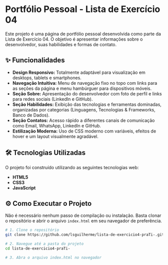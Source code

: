 # Portfólio Pessoal - Lista de Exercício 04

Este projeto é uma página de portfólio pessoal desenvolvida como parte da Lista de Exercício 04. O objetivo é apresentar informações sobre o desenvolvedor, suas habilidades e formas de contato.

## ✨ Funcionalidades

- **Design Responsivo:** Totalmente adaptável para visualização em desktops, tablets e smartphones.
- **Navegação Intuitiva:** Menu de navegação fixo no topo com links para as seções da página e menu hambúrguer para dispositivos móveis.
- **Seção Sobre:** Apresentação do desenvolvedor com foto de perfil e links para redes sociais (LinkedIn e GitHub).
- **Seção Habilidades:** Exibição das tecnologias e ferramentas dominadas, organizadas por categorias (Linguagens, Tecnologias & Frameworks, Banco de Dados).
- **Seção Contatos:** Acesso rápido a diferentes canais de comunicação como Email, WhatsApp, LinkedIn e GitHub.
- **Estilização Moderna:** Uso de CSS moderno com variáveis, efeitos de hover e um layout visualmente agradável.

## 🛠️ Tecnologias Utilizadas

O projeto foi construído utilizando as seguintes tecnologias web:

- **HTML5**
- **CSS3**
- **JavaScript**

## ⚙️ Como Executar o Projeto

Não é necessário nenhum passo de compilação ou instalação. Basta clonar o repositório e abrir o arquivo `index.html` em seu navegador de preferência.

```bash
# 1. Clone o repositório
git clone https://github.com/lsguilherme/lista-de-exercicio4-praTi-.git

# 2. Navegue até a pasta do projeto
cd lista-de-exercicio4-praTi-

# 3. Abra o arquivo index.html no navegador
```
